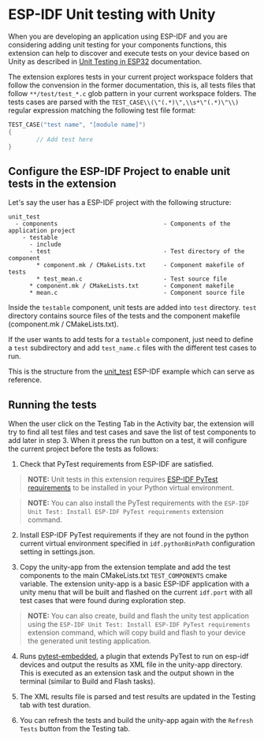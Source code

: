 # ESP-IDF Unit testing with Unity

When you are developing an application using ESP-IDF and you are considering adding unit testing for your components functions, this extension can help to discover and execute tests on your device based on Unity as described in [Unit Testing in ESP32](https://docs.espressif.com/projects/esp-idf/en/latest/esp32/api-guides/unit-tests.html) documentation.

The extension explores tests in your current project workspace folders that follow the convension in the former documentation, this is, all tests files that follow `**/test/test_*.c` glob pattern in your current workspace folders. The tests cases are parsed with the `TEST_CASE\\(\"(.*)\",\\s*\"(.*)\"\\)` regular expression matching the following test file format:

```c
TEST_CASE("test name", "[module name]")
{
        // Add test here
}
```

## Configure the ESP-IDF Project to enable unit tests in the extension

Let's say the user has a ESP-IDF project with the following structure:

```
unit_test
  - components                              - Components of the application project
    - testable
      - include
      - test                                - Test directory of the component
        * component.mk / CMakeLists.txt     - Component makefile of tests
        * test_mean.c                       - Test source file
      * component.mk / CMakeLists.txt       - Component makefile
      * mean.c                              - Component source file
```

Inside the `testable` component, unit tests are added into `test` directory. `test` directory contains source files of the tests and the component makefile (component.mk / CMakeLists.txt).

If the user wants to add tests for a `testable` component, just need to define a `test` subdirectory and add `test_name.c` files with the different test cases to run.

This is the structure from the [unit_test](https://github.com/espressif/esp-idf/tree/master/examples/system/unit_test) ESP-IDF example which can serve as reference.

## Running the tests

When the user click on the Testing Tab in the Activity bar, the extension will try to find all test files and test cases and save the list of test components to add later in step 3. When it press the run button on a test, it will configure the current project before the tests as follows:

1. Check that PyTest requirements from ESP-IDF are satisfied.

  > **NOTE:** Unit tests in this extension requires [ESP-IDF PyTest requirements](https://github.com/espressif/esp-idf/blob/master/tools/requirements/requirements.pytest.txt) to be installed in your Python virtual environment.

  > **NOTE:** You can also install the PyTest requirements with the `ESP-IDF Unit Test: Install ESP-IDF PyTest requirements` extension command.

2. Install ESP-IDF PyTest requirements if they are not found in the python current virtual environment specified in `idf.pythonBinPath` configuration setting in settings.json.

3. Copy the unity-app from the extension template and add the test components to the main CMakeLists.txt `TEST_COMPONENTS` cmake variable. The extension unity-app is a basic ESP-IDF application with a unity menu that will be built and flashed on the current `idf.port` with all test cases that were found during exploration step.

  > **NOTE:** You can also create, build and flash the unity test application using the `ESP-IDF Unit Test: Install ESP-IDF PyTest requirements` extension command, which will copy build and flash to your device the generated unit testing application.

4. Runs [pytest-embedded](https://docs.espressif.com/projects/pytest-embedded/en/latest/index.html), a plugin that extends PyTest to run on esp-idf devices and output the results as XML file in the unity-app directory. This is executed as an extension task and the output shown in the terminal (similar to Build and Flash tasks).

5. The XML results file is parsed and test results are updated in the Testing tab with test duration.

6. You can refresh the tests and build the unity-app again with the `Refresh Tests` button from the Testing tab.
